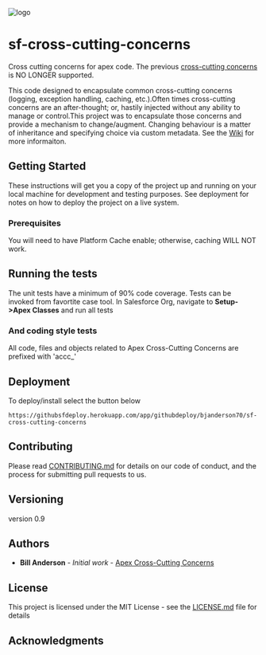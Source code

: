 
![logo](https://github.com/bjanderson70/sf-cross-cutting-concerns/blob/master/imgs/logo.png)
# sf-cross-cutting-concerns
Cross cutting concerns for apex code. The previous [cross-cutting concerns](https://github.com/bjanderson70/Apex-Cross-Cutting-Concerns) is NO LONGER supported.

This code designed to encapsulate common cross-cutting concerns (logging, exception handling, caching, etc.).Often times cross-cutting concerns are an after-thought; or, hastily injected without any ability to manage or control.This project was to encapsulate those concerns and provide a mechanism to change/augment. Changing behaviour is a matter of inheritance and specifying choice via custom metadata. See the [Wiki](https://github.com/bjanderson70/sf-cross-cutting-concerns/wiki) for more informaiton.

## Getting Started

These instructions will get you a copy of the project up and running on your local machine for development and testing purposes. See deployment for notes on how to deploy the project on a live system.

### Prerequisites

You will need to have Platform Cache enable; otherwise, caching WILL NOT work.

## Running the tests

The unit tests have a minimum of 90% code coverage. Tests can be invoked from favortite case tool.
In Salesforce Org, navigate to **Setup->Apex Classes** and run all tests

### And coding style tests

All code, files and objects related to Apex Cross-Cutting Concerns are prefixed with 'accc_'

## Deployment

To deploy/install select the button below

```
https://githubsfdeploy.herokuapp.com/app/githubdeploy/bjanderson70/sf-cross-cutting-concerns
```


## Contributing

Please read [CONTRIBUTING.md](sf-cross-cutting-concerns/Contributing) for details on our code of conduct, and the process for submitting pull requests to us.

## Versioning

version 0.9

## Authors

* **Bill Anderson** - *Initial work* - [Apex Cross-Cutting Concerns](https://github.com/bjanderson70)

## License

This project is licensed under the MIT License - see the [LICENSE.md](LICENSE.md) file for details

## Acknowledgments



